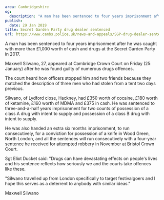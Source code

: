 ```yaml
area: Cambridgeshire
og:
  description: "A man has been sentenced to four years imprisonment after he was caught with more than \xA31,000 worth of cash and drugs at the Secret Garden Party in 2017."
publish:
  date: 29 Jan 2019
title: Secret Garden Party drug dealer sentenced
url: https://www.cambs.police.uk/news-and-appeals/SGP-drug-dealer-sentenced
```

A man has been sentenced to four years imprisonment after he was caught with more than £1,000 worth of cash and drugs at the Secret Garden Party in 2017.

Maxwell Silwano, 27, appeared at Cambridge Crown Court on Friday (25 January) after he was found guilty of numerous drugs offences.

The court heard how officers stopped him and two friends because they matched the description of three men who had stolen from a tent two days previous.

Silwano, of Lydford close, Hackney, had £350 worth of cocaine, £180 worth of ketamine, £160 worth of MDMA and £375 in cash. He was sentenced to three-and-a-half years imprisonment for two counts of possession of a class A drug with intent to supply and possession of a class B drug with intent to supply.

He was also handed an extra six months imprisonment, to run consecutively, for a conviction for possession of a knife in Wood Green, North London, and all the sentences will run consecutively with a four-year sentence he received for attempted robbery in November at Bristol Crown Court.

Sgt Eliot Ducket said: "Drugs can have devastating effects on people's lives and his sentence reflects how seriously we and the courts take offences like these.

"Silwano travelled up from London specifically to target festivalgoers and I hope this serves as a deterrent to anybody with similar ideas."

Maxwell Silwano

